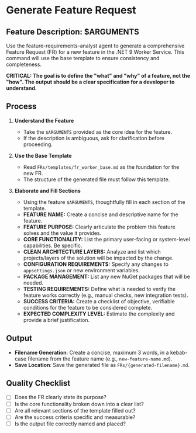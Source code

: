 # Generate Feature Request

## Feature Description: $ARGUMENTS

Use the feature-requirements-analyst agent to generate a comprehensive Feature Request (FR) for a new feature in the .NET 9 Worker Service. This command will use the base template to ensure consistency and completeness.

**CRITICAL: The goal is to define the "what" and "why" of a feature, not the "how". The output should be a clear specification for a developer to understand.**

## Process

1.  **Understand the Feature**
    - Take the `$ARGUMENTS` provided as the core idea for the feature.
    - If the description is ambiguous, ask for clarification before proceeding.

2.  **Use the Base Template**
    - Read `FRs/templates/fr_worker_base.md` as the foundation for the new FR.
    - The structure of the generated file must follow this template.

3.  **Elaborate and Fill Sections**
    - Using the feature `$ARGUMENTS`, thoughtfully fill in each section of the template.
    - **FEATURE NAME:** Create a concise and descriptive name for the feature.
    - **FEATURE PURPOSE:** Clearly articulate the problem this feature solves and the value it provides.
    - **CORE FUNCTIONALITY:** List the primary user-facing or system-level capabilities. Be specific.
    - **CLEAN ARCHITECTURE LAYERS:** Analyze and list which projects/layers of the solution will be impacted by the change.
    - **CONFIGURATION REQUIREMENTS:** Specify any changes to `appsettings.json` or new environment variables.
    - **PACKAGE MANAGEMENT:** List any new NuGet packages that will be needed.
    - **TESTING REQUIREMENTS:** Define what is needed to verify the feature works correctly (e.g., manual checks, new integration tests).
    - **SUCCESS CRITERIA:** Create a checklist of objective, verifiable conditions for the feature to be considered complete.
    - **EXPECTED COMPLEXITY LEVEL:** Estimate the complexity and provide a brief justification.

## Output

-   **Filename Generation**: Create a concise, maximum 3 words, in a kebab-case filename from the feature name (e.g., `new-feature-name.md`).
-   **Save Location**: Save the generated file as `FRs/{generated-filename}.md`.

## Quality Checklist

- [ ] Does the FR clearly state its purpose?
- [ ] Is the core functionality broken down into a clear list?
- [ ] Are all relevant sections of the template filled out?
- [ ] Are the success criteria specific and measurable?
- [ ] Is the output file correctly named and placed?
